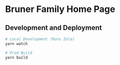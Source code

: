 # Bruner Family Home Page

## Development and Deployment
```bash
# Local Development (Runs Zola)
yarn watch

# Prod Build
yarn build
```
